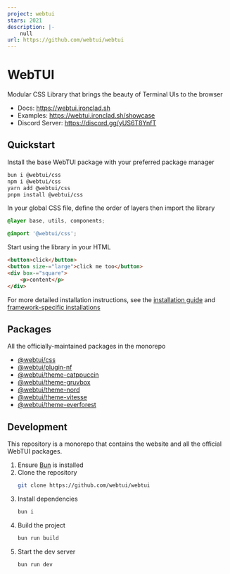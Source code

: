 ```yaml
---
project: webtui
stars: 2021
description: |-
    null
url: https://github.com/webtui/webtui
---
```


# WebTUI

Modular CSS Library that brings the beauty of Terminal UIs to the browser

- Docs: https://webtui.ironclad.sh
- Examples: https://webtui.ironclad.sh/showcase
- Discord Server: https://discord.gg/yUS6T8YnfT

## Quickstart

Install the base WebTUI package with your preferred package manager

```bash
bun i @webtui/css
npm i @webtui/css
yarn add @webtui/css
pnpm install @webtui/css
```

In your global CSS file, define the order of layers then import the library

```css
@layer base, utils, components;

@import '@webtui/css';
```

Start using the library in your HTML

```html
<button>click</button>
<button size-="large">click me too</button>
<div box-="square">
    <p>content</p>
</div>
```

For more detailed installation instructions, see the [installation guide](https://webtui.ironclad.sh/start/installation) and [framework-specific installations](https://webtui.ironclad.sh/start/installation)

## Packages

All the officially-maintained packages in the monorepo

- [@webtui/css](https://npmjs.com/package/@webtui/css)
- [@webtui/plugin-nf](https://npmjs.com/package/@webtui/plugin-nf)
- [@webtui/theme-catppuccin](https://npmjs.com/package/@webtui/theme-catppuccin)
- [@webtui/theme-gruvbox](https://npmjs.com/package/@webtui/theme-gruvbox)
- [@webtui/theme-nord](https://npmjs.com/package/@webtui/theme-nord)
- [@webtui/theme-vitesse](https://npmjs.com/package/@webtui/theme-vitesse)
- [@webtui/theme-everforest](https://npmjs.com/package/@webtui/theme-everforest)

## Development

This repository is a monorepo that contains the website and all the official WebTUI packages.

1. Ensure [Bun](https://bun.sh/) is installed
2. Clone the repository
    ```bash
    git clone https://github.com/webtui/webtui
    ```
3. Install dependencies
    ```bash
    bun i
    ```
4. Build the project
    ```bash
    bun run build
    ```
4. Start the dev server
    ```bash
    bun run dev
    ```


